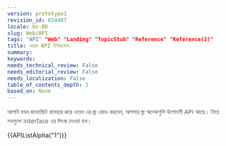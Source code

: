 ```yaml
---
version: prototype1
revision_id: 654407
locale: bn-BD
slug: Web/API
tags: "API" "Web" "Landing" "TopicStub" "Reference" "Référence(2)"
title: ওয়েব API ইন্টারফেস
summary: 
keywords: 
needs_technical_review: False
needs_editorial_review: False
needs_localization: False
table_of_contents_depth: 1
based_on: None
---
```

<p><span style="color: rgb(77, 78, 83); font-family: 'Open Sans', sans-serif; font-size: 14px; font-style: normal; font-variant: normal; font-weight: normal; letter-spacing: normal; line-height: 21px; text-align: start; text-indent: 0px; text-transform: none; white-space: normal; background-color: rgb(255, 255, 255); display: inline !important; float: none;">আপনি যখন জাভাস্ক্রিট ব্যাবহার করে ওয়েব এর জ্ন্য কোড করবেন, আপনার জ্ন্য অনেকগুলি উপোযগী API আছে। নিম্নে সবগুলো interface এর লিংক দেওয়া হল।</span></p>
<div>
 {{APIListAlpha("1")}}</div>

